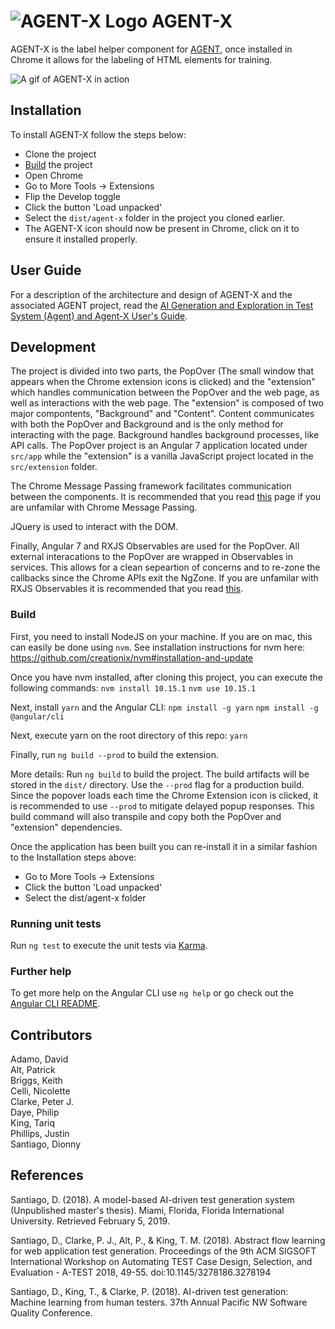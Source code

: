 # ![AGENT-X Logo](documentation/agent-x-logo-blue.png) AGENT-X

AGENT-X is the label helper component for [AGENT](https://github.com/UltimateSoftware/AGENT), once installed in Chrome it allows for the labeling of HTML elements for training.

![A gif of AGENT-X in action](documentation/intro.gif)

## Installation

To install AGENT-X follow the steps below:

* Clone the project
* [Build](#build) the project
* Open Chrome
* Go to More Tools -> Extensions
* Flip the Develop toggle
* Click the button 'Load unpacked'
* Select the `dist/agent-x` folder in the project you cloned earlier.
* The AGENT-X icon should now be present in Chrome, click on it to ensure it installed properly.

## User Guide

For a description of the architecture and design of AGENT-X and the associated AGENT project, read the [AI Generation and Exploration in Test System (Agent) and Agent-X User's Guide](./documentation/user_guide.md).

## Development

The project is divided into two parts, the PopOver (The small window that appears when the Chrome extension icons is clicked) and the "extension" which handles communication between the PopOver and the web page, as well as interactions with the web page. The "extension" is composed of two major compontents, "Background" and "Content". Content communicates with both the PopOver and Background and is the only method for interacting with the page. Background handles background processes, like API calls. The PopOver project is an Angular 7 application located under `src/app` while the "extension" is a vanilla JavaScript project located in the `src/extension` folder.

The Chrome Message Passing framework facilitates communication between the components. It is recommended that you read [this](https://developer.chrome.com/extensions/messaging) page if you are unfamilar with Chrome Message Passing.

JQuery is used to interact with the DOM.

Finally, Angular 7 and RXJS Observables are used for the PopOver. All external interacations to the PopOver are wrapped in Observables in services. This allows for a clean sepeartion of concerns and to re-zone the callbacks since the Chrome APIs exit the NgZone. If you are unfamilar with RXJS Observables it is recommended that you read [this](https://www.learnrxjs.io/).

### Build

First, you need to install NodeJS on your machine. If you are on mac, this can easily be done using `nvm`.
See installation instructions for nvm here: https://github.com/creationix/nvm#installation-and-update

Once you have nvm installed, after cloning this project, you can execute the following commands:
`nvm install 10.15.1`
`nvm use 10.15.1`

Next, install `yarn` and the Angular CLI:
`npm install -g yarn`
`npm install -g @angular/cli`

Next, execute yarn on the root directory of this repo:
`yarn`

Finally, run `ng build --prod` to build the extension.

More details:
Run `ng build` to build the project. The build artifacts will be stored in the `dist/` directory. Use the `--prod` flag for a production build. Since the popover loads each time the Chrome Extension icon is clicked, it is recommended to use `--prod` to mitigate delayed popup responses. This build command will also transpile and copy both the PopOver and "extension" dependencies.

Once the application has been built you can re-install it in a similar fashion to the Installation steps above:

* Go to More Tools -> Extensions
* Click the button 'Load unpacked'
* Select the dist/agent-x folder

### Running unit tests

Run `ng test` to execute the unit tests via [Karma](https://karma-runner.github.io).

### Further help

To get more help on the Angular CLI use `ng help` or go check out the [Angular CLI README](https://github.com/angular/angular-cli/blob/master/README.md).

## Contributors

Adamo, David   
Alt, Patrick   
Briggs, Keith   
Celli, Nicolette   
Clarke, Peter J.   
Daye, Philip   
King, Tariq   
Phillips, Justin   
Santiago, Dionny   

## References
Santiago, D. (2018). A model-based AI-driven test generation system (Unpublished master's thesis). Miami, Florida, Florida International University. Retrieved February 5, 2019.

Santiago, D., Clarke, P. J., Alt, P., & King, T. M. (2018). Abstract flow learning for web application test generation. Proceedings of the 9th ACM SIGSOFT International Workshop on Automating TEST Case Design, Selection, and Evaluation - A-TEST 2018, 49-55. doi:10.1145/3278186.3278194

Santiago, D., King, T., & Clarke, P. (2018). AI-driven test generation: Machine learning from human testers. 37th Annual Pacific NW Software Quality Conference.
